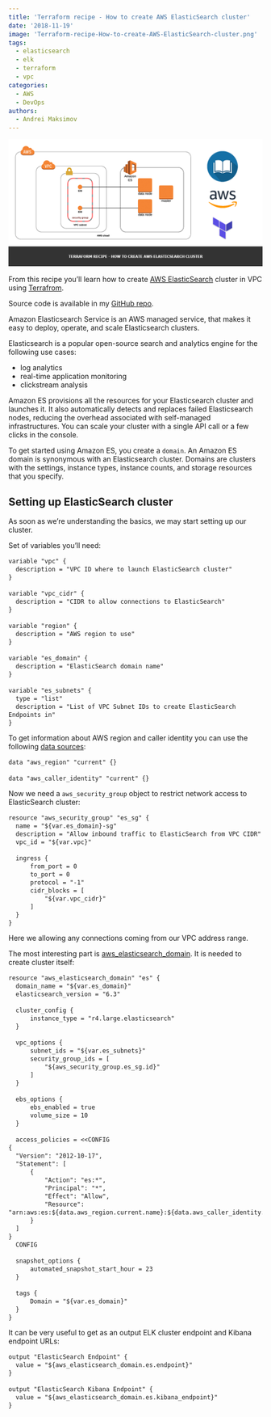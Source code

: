 ```yaml
---
title: 'Terraform recipe - How to create AWS ElasticSearch cluster'
date: '2018-11-19'
image: 'Terraform-recipe-How-to-create-AWS-ElasticSearch-cluster.png'
tags:
  - elasticsearch
  - elk
  - terraform
  - vpc
categories:
  - AWS
  - DevOps
authors:
  - Andrei Maksimov
---
```


![Terraform recipe - How to create AWS ElasticSearch cluster](Terraform-recipe-How-to-create-AWS-ElasticSearch-cluster.png)

From this recipe you’ll learn how to create [AWS ElasticSearch](https://aws.amazon.com/elasticsearch-service/) cluster in VPC using [Terrafrom](https://www.terraform.io/).

Source code is available in my [GitHub repo](https://github.com/andreivmaksimov/terraform-recipe-how-to-create-aws-elasticsearch-cluster).

Amazon Elasticsearch Service is an AWS managed service, that makes it easy to deploy, operate, and scale Elasticsearch clusters.

Elasticsearch is a popular open-source search and analytics engine for the following use cases:

- log analytics
- real-time application monitoring
- clickstream analysis

Amazon ES provisions all the resources for your Elasticsearch cluster and launches it. It also automatically detects and replaces failed Elasticsearch nodes, reducing the overhead associated with self-managed infrastructures. You can scale your cluster with a single API call or a few clicks in the console.

To get started using Amazon ES, you create a `domain`. An Amazon ES domain is synonymous with an Elasticsearch cluster. Domains are clusters with the settings, instance types, instance counts, and storage resources that you specify.

## Setting up ElasticSearch cluster

As soon as we’re understanding the basics, we may start setting up our cluster.

Set of variables you’ll need:

```hcl
variable "vpc" {
  description = "VPC ID where to launch ElasticSearch cluster"
}

variable "vpc_cidr" {
  description = "CIDR to allow connections to ElasticSearch"
}

variable "region" {
  description = "AWS region to use"
}

variable "es_domain" {
  description = "ElasticSearch domain name"
}

variable "es_subnets" {
  type = "list"
  description = "List of VPC Subnet IDs to create ElasticSearch Endpoints in"
}
```

To get information about AWS region and caller identity you can use the following [data sources](https://www.terraform.io/docs/configuration/data-sources.html):

```hcl
data "aws_region" "current" {}

data "aws_caller_identity" "current" {}
```

Now we need a `aws_security_group` object to restrict network access to ElasticSearch cluster:

```hcl
resource "aws_security_group" "es_sg" {
  name = "${var.es_domain}-sg"
  description = "Allow inbound traffic to ElasticSearch from VPC CIDR"
  vpc_id = "${var.vpc}"

  ingress {
      from_port = 0
      to_port = 0
      protocol = "-1"
      cidr_blocks = [
          "${var.vpc_cidr}"
      ]
  }
}
```

Here we allowing any connections coming from our VPC address range.

The most interesting part is [aws_elasticsearch_domain](https://www.terraform.io/docs/providers/aws/r/elasticsearch_domain.html). It is needed to create cluster itself:

```hcl
resource "aws_elasticsearch_domain" "es" {
  domain_name = "${var.es_domain}"
  elasticsearch_version = "6.3"

  cluster_config {
      instance_type = "r4.large.elasticsearch"
  }

  vpc_options {
      subnet_ids = "${var.es_subnets}"
      security_group_ids = [
          "${aws_security_group.es_sg.id}"
      ]
  }

  ebs_options {
      ebs_enabled = true
      volume_size = 10
  }

  access_policies = <<CONFIG
{
  "Version": "2012-10-17",
  "Statement": [
      {
          "Action": "es:*",
          "Principal": "*",
          "Effect": "Allow",
          "Resource": "arn:aws:es:${data.aws_region.current.name}:${data.aws_caller_identity.current.account_id}:domain/${var.es_domain}/*"
      }
  ]
}
  CONFIG

  snapshot_options {
      automated_snapshot_start_hour = 23
  }

  tags {
      Domain = "${var.es_domain}"
  }
}
```

It can be very useful to get as an output ELK cluster endpoint and Kibana endpoint URLs:

```hcl
output "ElasticSearch Endpoint" {
  value = "${aws_elasticsearch_domain.es.endpoint}"
}

output "ElasticSearch Kibana Endpoint" {
  value = "${aws_elasticsearch_domain.es.kibana_endpoint}"
}
```
